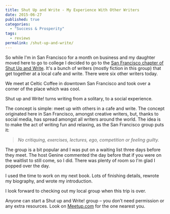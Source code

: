 ```yaml
---
title: Shut Up and Write - My Experience With Other Writers
date: 2015-06-27
published: true
categories:
  - "Success & Prosperity"
tags:
  - reviews
permalink: /shut-up-and-write/
---
```

So while I'm in San Francisco for a month on business and my daughter moved here to go to college I decided to go to the [San Francisco chapter of Shut Up and Write](http://www.meetup.com/shutupandwriteSFO/). It's a bunch of writers (mostly fiction in this group) that get together at a local cafe and write. There were six other writers today.

We meet at Celtic Coffee in downtown San Francisco and took over a corner of the place which was cool.

Shut up and Write! turns writing from a solitary, to a social experience.

The concept is simple: meet up with others in a cafe and write. The concept originated here in San Francisco, amongst creative writers, but, thanks to social media, has spread amongst all writers around the world. The idea is to make the act of writing fun and relaxing, as the San Francisco group puts it:

> *No critiquing, exercises, lectures, ego, competition or feeling guilty.*

The group is a bit popular and I was put on a waiting list three days before they meet. The host Genine commented the day before that if you were on the waitlist to still come, so I did. There was plenty of room so I'm glad I popped over the day.

I used the time to work on my next book. Lots of finishing details, rewrote my biography, and wrote my introduction.

I look forward to checking out my local group when this trip is over.

Anyone can start a Shut up and Write! group – you don’t need permission or any extra resources. Look on [Meetup.com](http://Meetup.com) for the one nearest you.
